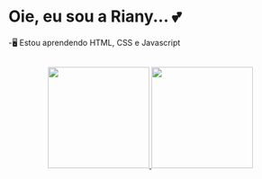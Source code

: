 <H1> Oie, eu sou a Riany... 💕 </H1> 
-🖥️ Estou aprendendo HTML, CSS e Javascript

##

<div align="center">
  <a href="https://github.com/rianymello">
  <img height="180em" src="https://github-readme-stats.vercel.app/api?username=rianymello&show_icons=true&theme=dracula&include_all_commits=true&count_private=true"/>
  <img height="180em" src="https://github-readme-stats.vercel.app/api/top-langs/?username=rianymello&layout=compact&langs_count=7&theme=dracula"/>
</div>
<div style="display: inline_block"><br>
  
 ##
 
</div>
